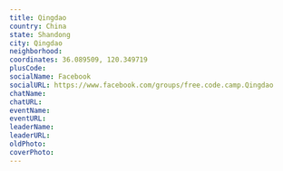 ```yaml
---
title: Qingdao
country: China
state: Shandong
city: Qingdao
neighborhood: 
coordinates: 36.089509, 120.349719
plusCode:
socialName: Facebook
socialURL: https://www.facebook.com/groups/free.code.camp.Qingdao
chatName:
chatURL:
eventName:
eventURL:
leaderName:
leaderURL:
oldPhoto: 
coverPhoto:
---
```

